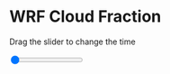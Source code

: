 <h1>WRF  Cloud Fraction </h1>
<p>Drag the slider to change the time</p>

<div class="slidecontainer">
<input oninput='setImage(this)' class="slider" type="range" min="0" max="5" value="0" step="1" />
<img id='img'/>
</div>

<script>
var img = document.getElementById('img');
var img_array = ['/assets/images/wrf/cf_wrfout_d01_2020-05-31_12:00:00.png',
'/assets/images/wrf/cf_wrfout_d01_2020-05-31_13:00:00.png',
'/assets/images/wrf/cf_wrfout_d01_2020-05-31_14:00:00.png',
'/assets/images/wrf/cf_wrfout_d01_2020-05-31_15:00:00.png',
'/assets/images/wrf/cf_wrfout_d01_2020-05-31_16:00:00.png',];
function setImage(obj)
{
        var value = obj.value;
        img.src = img_array[value];

}
</script>
